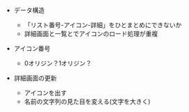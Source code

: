 * データ構造
  * 「リスト番号-アイコン-詳細」をひとまとめにできないか
  * 詳細画面と一覧とでアイコンのロード処理が重複

* アイコン番号
  * 0オリジン？1オリジン？

* 詳細画面の更新
  * アイコンを出す
  * 名前の文字列の見た目を変える(文字を大きく)
